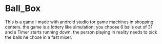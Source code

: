 # Ball_Box

 This is a game I made with android studio for game machines in shopping centers.
 the game is a lottery like simulation;
 you choose 6 balls out of 31 and a Timer starts running down.
 the person playing in reality needs to pick the balls he chose in a fast mixer.
 
